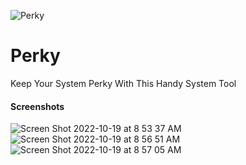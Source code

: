 ![Perky](https://user-images.githubusercontent.com/106783234/196711550-a376a2ea-8e45-4c37-94d7-57caf533f637.png)
# Perky
Keep Your System Perky With This Handy System Tool

#### Screenshots

![Screen Shot 2022-10-19 at 8 53 37 AM](https://user-images.githubusercontent.com/106783234/196711747-cd921e50-1fd6-477e-83bf-4dda10c01dad.png)
![Screen Shot 2022-10-19 at 8 56 51 AM](https://user-images.githubusercontent.com/106783234/196711835-d835f7ee-35f7-4aa3-abba-aa6a3572cdbf.png)
![Screen Shot 2022-10-19 at 8 57 05 AM](https://user-images.githubusercontent.com/106783234/196711898-da74660a-0658-4c36-af6a-1eaf895adc1c.png)
